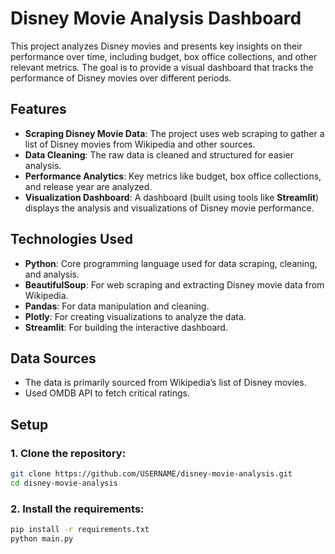 # Disney Movie Analysis Dashboard

This project analyzes Disney movies and presents key insights on their performance over time, including budget, box office collections, and other relevant metrics. The goal is to provide a visual dashboard that tracks the performance of Disney movies over different periods.

## Features

- **Scraping Disney Movie Data**: The project uses web scraping to gather a list of Disney movies from Wikipedia and other sources.
- **Data Cleaning**: The raw data is cleaned and structured for easier analysis.
- **Performance Analytics**: Key metrics like budget, box office collections, and release year are analyzed.
- **Visualization Dashboard**: A dashboard (built using tools like **Streamlit**) displays the analysis and visualizations of Disney movie performance.

## Technologies Used

- **Python**: Core programming language used for data scraping, cleaning, and analysis.
- **BeautifulSoup**: For web scraping and extracting Disney movie data from Wikipedia.
- **Pandas**: For data manipulation and cleaning.
- **Plotly**: For creating visualizations to analyze the data.
- **Streamlit**: For building the interactive dashboard.
  
## Data Sources

- The data is primarily sourced from Wikipedia’s list of Disney movies.
- Used OMDB API to fetch critical ratings.

## Setup

### 1. Clone the repository:
```bash
git clone https://github.com/USERNAME/disney-movie-analysis.git
cd disney-movie-analysis
```
### 2. Install the requirements:
```bash
pip install -r requirements.txt
python main.py
```

